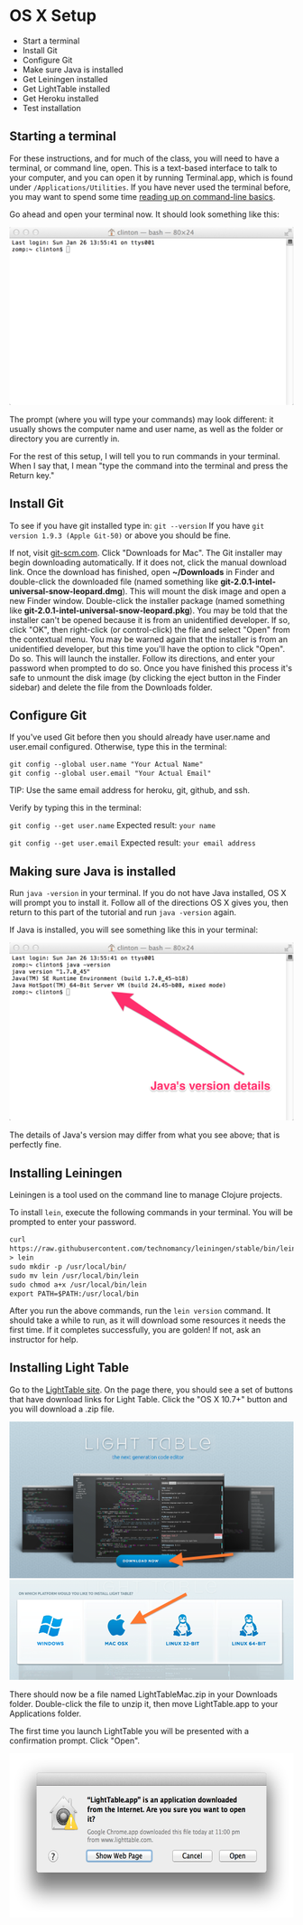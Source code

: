 OS X Setup
==========

* Start a terminal
* Install Git
* Configure Git
* Make sure Java is installed
* Get Leiningen installed
* Get LightTable installed
* Get Heroku installed
* Test installation

## Starting a terminal

For these instructions, and for much of the class, you will need to
have a terminal, or command line, open. This is a text-based interface
to talk to your computer, and you can open it by running Terminal.app,
which is found under `/Applications/Utilities`. If you have never used
the terminal before, you may want to spend some time [reading up on
command-line
basics](http://blog.teamtreehouse.com/command-line-basics).

Go ahead and open your terminal now. It should look something like
this:

![blank terminal](img/os_x/blank_terminal.png)

The prompt (where you will type your commands) may look different: it
usually shows the computer name and user name, as well as the folder
or directory you are currently in.

For the rest of this setup, I will tell you to run commands in your
terminal. When I say that, I mean "type the command into the terminal
and press the Return key."

## Install Git

To see if you have git installed type in: `git --version` If you have
`git version 1.9.3 (Apple Git-50)` or above you should be fine.

If not, visit [git-scm.com](http://git-scm.com/). Click "Downloads for
Mac". The Git installer may begin downloading automatically. If it
does not, click the manual download link. Once the download has
finished, open __~/Downloads__ in Finder and double-click the
downloaded file (named something like
__git-2.0.1-intel-universal-snow-leopard.dmg__). This will mount the
disk image and open a new Finder window. Double-click the installer
package (named something like
__git-2.0.1-intel-universal-snow-leopard.pkg__). You may be told that
the installer can't be opened because it is from an unidentified
developer. If so, click "OK", then right-click (or control-click) the
file and select "Open" from the contextual menu. You may be warned
again that the installer is from an unidentified developer, but this
time you'll have the option to click "Open". Do so. This will launch
the installer. Follow its directions, and enter your password when
prompted to do so. Once you have finished this process it's safe to
unmount the disk image (by clicking the eject button in the Finder
sidebar) and delete the file from the Downloads folder.

## Configure Git

If you've used Git before then you should already have user.name and
user.email configured.  Otherwise, type this in the terminal:

```
git config --global user.name "Your Actual Name"
git config --global user.email "Your Actual Email"
```
TIP: Use the same email address for heroku, git, github, and ssh.

Verify by typing this in the terminal:

`git config --get user.name`
Expected result:
`your name`

`git config --get user.email`
Expected result:
`your email address`

## Making sure Java is installed

Run `java -version` in your terminal. If you do not have Java
installed, OS X will prompt you to install it. Follow all of the
directions OS X gives you, then return to this part of the tutorial
and run `java -version` again.

If Java is installed, you will see something like this in your
terminal:

![Java version](img/os_x/java_version.png)

The details of Java's version may differ from what you see above; that
is perfectly fine.

## Installing Leiningen

Leiningen is a tool used on the command line to manage Clojure
projects.

To install `lein`, execute the following commands in your
terminal. You will be prompted to enter your password.

```
curl https://raw.githubusercontent.com/technomancy/leiningen/stable/bin/lein > lein
sudo mkdir -p /usr/local/bin/
sudo mv lein /usr/local/bin/lein
sudo chmod a+x /usr/local/bin/lein
export PATH=$PATH:/usr/local/bin
```

After you run the above commands, run the `lein version` command. It
should take a while to run, as it will download some resources it
needs the first time. If it completes successfully, you are golden! If
not, ask an instructor for help.

## Installing Light Table

Go to the [LightTable site](http://www.lighttable.com/). On the page
there, you should see a set of buttons that have download links for
Light Table. Click the "OS X 10.7+" button and you will download a
.zip file.

![Light Table downloads](img/light-table-download.png)
![Light Table downloads Mac](img/os_x/light-table-download.png)

There should now be a file named LightTableMac.zip in your Downloads
folder. Double-click the file to unzip it, then move LightTable.app to
your Applications folder.

The first time you launch LightTable you will be presented with a
confirmation prompt. Click "Open".

<img alt="Light Table first-run dialog" src="img/os_x/light-table-first-run-dialog@2x.png" width="595" height="290">
